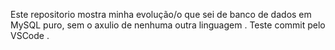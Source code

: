 Este repositorio mostra minha evolução/o que sei de banco de dados em MySQL puro, sem o axulio de nenhuma outra linguagem
.
Teste commit pelo VSCode
.